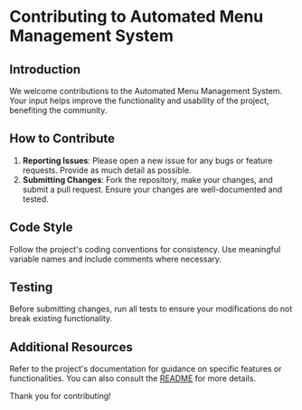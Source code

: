 # Contributing to Automated Menu Management System

## Introduction
We welcome contributions to the Automated Menu Management System. Your input helps improve the functionality and usability of the project, benefiting the community.

## How to Contribute
1. **Reporting Issues**: Please open a new issue for any bugs or feature requests. Provide as much detail as possible.
2. **Submitting Changes**: Fork the repository, make your changes, and submit a pull request. Ensure your changes are well-documented and tested.

## Code Style
Follow the project's coding conventions for consistency. Use meaningful variable names and include comments where necessary.

## Testing
Before submitting changes, run all tests to ensure your modifications do not break existing functionality. 

## Additional Resources
Refer to the project's documentation for guidance on specific features or functionalities. You can also consult the 
[README](https://github.com/nimaaghobadi/AutomatedMenuManagementSystem/blob/main/README.md) for more details.

Thank you for contributing!

